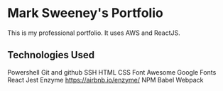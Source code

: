 # Mark Sweeney's Portfolio
This is my professional portfolio. It uses AWS and ReactJS.

## Technologies Used

Powershell
Git and github
SSH 
HTML
CSS
Font Awesome
Google Fonts
React
Jest
Enzyme      https://airbnb.io/enzyme/
NPM
Babel
Webpack

